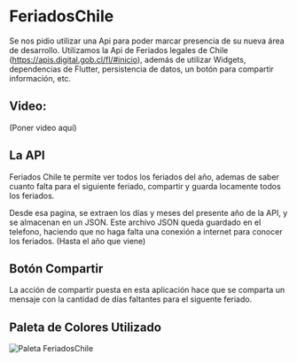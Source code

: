 # FeriadosChile

Se nos pidio utilizar una Api para poder marcar presencia de su nueva área de 
desarrollo. Utilizamos la Api de Feriados legales de Chile (https://apis.digital.gob.cl/fl/#inicio), 
además de utilizar Widgets, dependencias de Flutter, persistencia de datos, un botón para compartir información, etc.

## Video:

(Poner video aquí)

## La API
Feriados Chile te permite ver todos los feriados del año, ademas de saber cuanto falta para el siguiente feriado, compartir y guarda locamente todos los feriados.

Desde esa pagina, se extraen los días y meses del presente año de la API, y se almacenan en un JSON. Este archivo JSON queda guardado en el telefono,
haciendo que no haga falta una conexión a internet para conocer los feriados. (Hasta el año que viene)

## Botón Compartir
La acción de compartir puesta en esta aplicación hace que se comparta un mensaje con la cantidad de días faltantes para el siguente feriado.

## Paleta de Colores Utilizado

![Paleta FeriadosChile](https://github.com/user-attachments/assets/662380ab-5a5b-4d7e-9100-0b04a8d79834)
